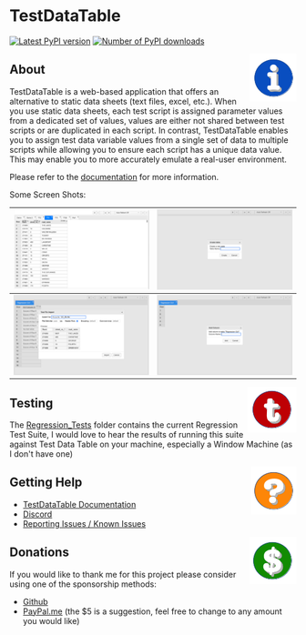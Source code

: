 
# TestDataTable

[![Latest PyPI version](https://img.shields.io/pypi/v/TestDataTable.svg)](https://pypi.python.org/pypi/TestDataTable/) [![Number of PyPI downloads](https://img.shields.io/pypi/dm/TestDataTable.svg)](https://pypistats.org/packages/testdatatable)

<img align="right" src="Doc/Images/Icon_Information.png">

## About

TestDataTable is a web-based application that offers an alternative to static data sheets (text files, excel, etc.). When you use static data sheets, each test script is assigned parameter values from a dedicated set of values, values are either  not shared between test scripts or are duplicated in each script. In contrast, TestDataTable enables you to assign test data variable values from a single set of data to multiple scripts while allowing you to ensure each script has a unique data value. This may enable you to more accurately emulate a real-user environment.

Please refer to the [documentation](Doc/Index.md) for more information.

Some Screen Shots:

|![Main Page In Use](Doc/Images/v0.2.0-MainPageInUseBig.png)|![Create Table](Doc/Images/v0.2.0-CreateTable.png)|
|---|---|
|![Import File](Doc/Images/v0.2.0-ImportSelectFile.png)|![Add Column](Doc/Images/v0.2.0-AddColumn.png)|


<img align="right" src="Doc/Images/Icon_Testing.png">

## Testing

The [Regression_Tests](Regression_Tests) folder contains the current Regression Test Suite, I would love to hear the results of running this suite against Test Data Table on your machine, especially a Window Machine (as I don't have one)


<img align="right" src="Doc/Images/Icon_Help.png">

## Getting Help

- [TestDataTable Documentation](Doc/Index.md)
- [Discord](https://discord.gg/65E8KJakJP)
- [Reporting Issues / Known Issues](https://github.com/damies13/TestDataTable/issues)

<img align="right" src="Doc/Images/Icon_Donate.png">

## Donations

If you would like to thank me for this project please consider using one of the sponsorship methods:
- [Github](https://github.com/sponsors/damies13/)
- [PayPal.me](https://paypal.me/damies13/5) (the $5 is a suggestion, feel free to change to any amount you would like)

